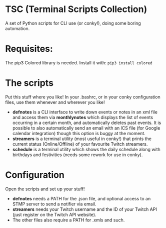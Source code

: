 # TSC (Terminal Scripts Collection)
A set of Python scripts for CLI use (or conky!), doing some boring automation.

# Requisites:
The pip3 Colored library is needed.
Install it with:
`pip3 install colored` 

# The scripts
Put this stuff where you like! In your .bashrc, or in your conky configuration files, use them whenever and wherever you like!
- __defnotes__ is a CLI interface to write down events or notes in an xml file and access them via __monthlynotes__ which displays the list of events occurring in a certain month, and automatically deletes past events.
It is possible to also automatically send an email with an ICS file (for Google calendar integration) though this option is buggy at the moment.
- __streamers__ is a terminal utility (most useful in conky!) that prints the current status (Online/Offline) of your favourite Twitch streamers.
- __schedule__ is a terminal utility which shows the daily schedule along with birthdays and festivities (needs some rework for use in conky).

# Configuration
Open the scripts and set up your stuff!

- __defnotes__ needs a PATH for the .json file, and optional access to an STMP server to send a notifier via email.
- __streamers__ needs your Twitch username and the ID of your Twitch API (just register on the Twitch API website).
- The other files also require a PATH for .xmls and such.


